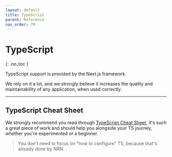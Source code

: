 ```yaml
---
layout: default
title: TypeScript
parent: Reference
nav_order: 70
---
```


# TypeScript
{: .no_toc }

<div class="code-example" markdown="1">
TypeScript support is provided by the Next.js framework.

We rely on it a lot, and we strongly believe it increases the quality and maintainability of any application, when used correctly.
</div>

---

## TypeScript Cheat Sheet

We strongly recommend you read through [TypeScript Cheat Sheet](https://react-typescript-cheatsheet.netlify.app/docs/basic/setup), it's such a great piece of work and should help you alongside your TS journey, whether you're experimented or a beginner.

> You don't need to focus on "how to configure" TS, because that's already done by NRN.
